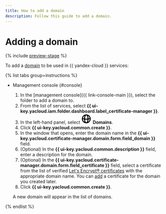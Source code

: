 ```yaml
---
title: How to add a domain
description: Follow this guide to add a domain.
---
```


# Adding a domain

{% include [preview-stage](../../../_includes/certificate-manager/preview-stage.md) %}

To add a [domain](../../concepts/domains/index.md) to be used in {{ yandex-cloud }} services:

{% list tabs group=instructions %}

- Management console {#console}

    1. In the [management console]({{ link-console-main }}), select the folder to add a domain to.
    1. From the list of services, select **{{ ui-key.yacloud.iam.folder.dashboard.label_certificate-manager }}**.
    1. In the left-hand panel, select ![image](../../../_assets/console-icons/globe.svg) **Domains**.
    1. Click **{{ ui-key.yacloud.common.create }}**.
    1. In the window that opens, enter the domain name in the **{{ ui-key.yacloud.certificate-manager.domain.form.field_domain }}** field.
    1. (Optional) In the **{{ ui-key.yacloud.common.description }}** field, enter a description for the domain.
    1. (Optional) In the **{{ ui-key.yacloud.certificate-manager.domain.form.field_certificate }}** field, select a certificate from the list of verified [Let's Encrypt® certificates](../../concepts/managed-certificate.md) with the appropriate domain name. You can [add](../managed/cert-create.md) a certificate for the domain you created later.
    1. Click **{{ ui-key.yacloud.common.create }}**.

    A new domain will appear in the list of domains.

{% endlist %}
